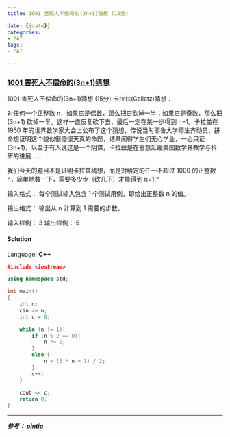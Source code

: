 ```yaml
---
title: 1001 害死人不偿命的(3n+1)猜想 (15分)

date: {{date}}
categories:
- PAT
tags:
- PAT

---
```

### [1001 害死人不偿命的(3n+1)猜想](https://pintia.cn/problem-sets/994805260223102976/problems/994805325918486528)

1001 害死人不偿命的(3n+1)猜想 (15分)
卡拉兹(Callatz)猜想：

对任何一个正整数 n，如果它是偶数，那么把它砍掉一半；如果它是奇数，那么把 (3n+1) 砍掉一半。这样一直反复砍下去，最后一定在某一步得到 n=1。卡拉兹在 1950 年的世界数学家大会上公布了这个猜想，传说当时耶鲁大学师生齐动员，拼命想证明这个貌似很傻很天真的命题，结果闹得学生们无心学业，一心只证 (3n+1)，以至于有人说这是一个阴谋，卡拉兹是在蓄意延缓美国数学界教学与科研的进展……

我们今天的题目不是证明卡拉兹猜想，而是对给定的任一不超过 1000 的正整数 n，简单地数一下，需要多少步（砍几下）才能得到 n=1？

输入格式：
每个测试输入包含 1 个测试用例，即给出正整数 n 的值。

输出格式：
输出从 n 计算到 1 需要的步数。

输入样例：
3
输出样例：
5


#### Solution

Language: **C++**

```C++
​#include <iostream>

using namespace std;

int main()
{
    int n;
    cin >> n;
    int c = 0;

    while (n != 1){
        if (n % 2 == 0){
            n /= 2;
        } 
        else {
            n = (3 * n + 1) / 2;
        } 
        c++;
    }
        
    cout << c;
    return 0;
}
```

---
***参考：
[pintia](https://pintia.cn/problem-sets/994805260223102976/problems/994805325918486528)***
